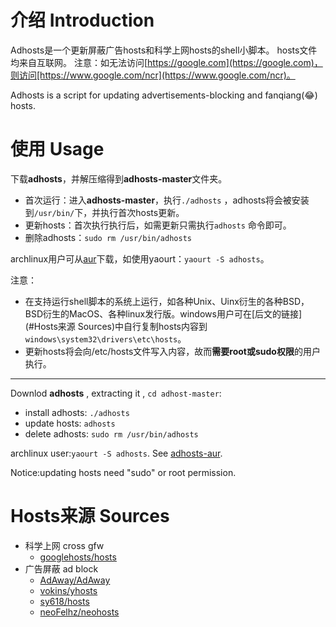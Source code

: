 # 介绍 Introduction
Adhosts是一个更新屏蔽广告hosts和科学上网hosts的shell小脚本。
hosts文件均来自互联网。
注意：如无法访问[https://google.com](https://google.com)，则访问[https://www.google.com/ncr](https://www.google.com/ncr)。

Adhosts is a script for updating advertisements-blocking and fanqiang(😂) hosts.

# 使用 Usage

下载**adhosts**，并解压缩得到**adhosts-master**文件夹。
- 首次运行：进入**adhosts-master**，执行`./adhosts` ，adhosts将会被安装到`/usr/bin/`下，并执行首次hosts更新。
- 更新hosts：首次执行执行后，如需更新只需执行`adhosts`  命令即可。
- 删除adhosts：`sudo rm /usr/bin/adhosts`

archlinux用户可从[aur](https://aur.archlinux.org/packages/adhosts/)下载，如使用yaourt：`yaourt -S adhosts`。

注意：
- 在支持运行shell脚本的系统上运行，如各种Unix、Uinx衍生的各种BSD，BSD衍生的MacOS、各种linux发行版。windows用户可在[后文的链接](#Hosts来源 Sources)中自行复制hosts内容到`windows\system32\drivers\etc\hosts`。
- 更新hosts将会向/etc/hosts文件写入内容，故而**需要root或sudo权限**的用户执行。

---

Downlod **adhosts** , extracting it , `cd adhost-master`:
- install adhosts: `./adhosts`
- update hosts:  `adhosts` 
- delete adhosts: `sudo rm /usr/bin/adhosts`

archlinux user:`yaourt -S adhosts`. See [adhosts-aur](https://aur.archlinux.org/packages/adhosts/).

Notice:updating hosts need "sudo" or root permission.

# Hosts来源 Sources

- 科学上网 cross gfw
  - [googlehosts/hosts](https://github.com/googlehosts/hosts)
- 广告屏蔽 ad block
  - [AdAway/AdAway](https://github.com/AdAway/AdAway)
  - [vokins/yhosts](https://github.com/vokins/yhosts/)
  - [sy618/hosts](https://github.com/sy618/hosts)
  - [neoFelhz/neohosts](https://github.com/neoFelhz/neohosts)
